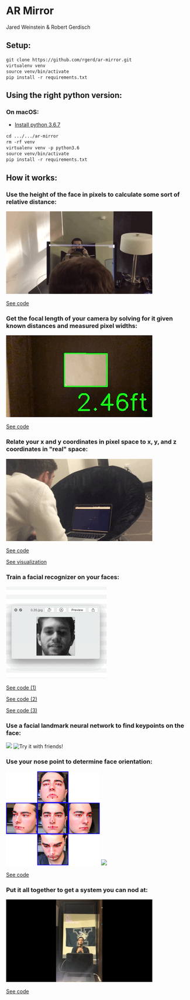 # AR Mirror
Jared Weinstein & Robert Gerdisch

## Setup:
```
git clone https://github.com/rgerd/ar-mirror.git
virtualenv venv
source venv/bin/activate
pip install -r requirements.txt
```

## Using the right python version:
### On macOS:
* [Install python 3.6.7](https://www.python.org/ftp/python/3.6.7/python-3.6.7-macosx10.9.pkg)
```
cd .../.../ar-mirror
rm -rf venv
virtualenv venv -p python3.6
source venv/bin/activate
pip install -r requirements.txt
```

## How it works:
### Use the height of the face in pixels to calculate some sort of relative distance:
![The color is based on the distance](gifs/simple_distance.gif)

[See code](https://github.com/rgerd/ar-mirror/blob/202c9d10596215fb9908a592d5335e0e058c4434/scripts/face.py#L43)

### Get the focal length of your camera by solving for it given known distances and measured pixel widths:
![You can build your own digital ruler!](gifs/paper.gif)

[See code](https://github.com/rgerd/ar-mirror/blob/202c9d10596215fb9908a592d5335e0e058c4434/scripts/rect_calibration.py)

### Relate your x and y coordinates in pixel space to x, y, and z coordinates in "real" space:
![](gifs/3d_motion.gif)

[See code](https://github.com/rgerd/ar-mirror/blob/202c9d10596215fb9908a592d5335e0e058c4434/scripts/face.py#L52-L53)

[See visualization](https://github.com/rgerd/ar-mirror/blob/202c9d10596215fb9908a592d5335e0e058c4434/scripts/mirror_viz.py)

### Train a facial recognizer on your faces:
![Make sure to account for lighting and orientation differences!](gifs/faces.gif)

[See code (1)](https://github.com/rgerd/ar-mirror/blob/202c9d10596215fb9908a592d5335e0e058c4434/scripts/face_dataset.py)

[See code (2)](https://github.com/rgerd/ar-mirror/blob/202c9d10596215fb9908a592d5335e0e058c4434/scripts/face_training.py)

[See code (3)](https://github.com/rgerd/ar-mirror/blob/202c9d10596215fb9908a592d5335e0e058c4434/scripts/ar_mirror.py#L99)

### Use a facial landmark neural network to find keypoints on the face:
![](gifs/keypoints_1.gif)
![Try it with friends!](gifs/keypoints_2.gif)

### Use your nose point to determine face orientation:
<img src="gifs/nose_faces.png" width="256px"></img>
![](gifs/nose_motion.gif)

[See code](https://github.com/rgerd/ar-mirror/blob/202c9d10596215fb9908a592d5335e0e058c4434/scripts/face_tracker.py)

### Put it all together to get a system you can nod at:
![](gifs/nodding.gif)

[See code](https://github.com/rgerd/ar-mirror/blob/master/scripts/ar_mirror.py)
